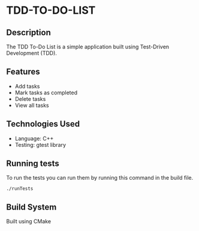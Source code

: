 # TDD-TO-DO-LIST

## Description
The TDD To-Do List is a simple application built using Test-Driven Development (TDD).

## Features
- Add tasks
- Mark tasks as completed
- Delete tasks
- View all tasks

## Technologies Used
- Language: C++
- Testing: gtest library
## Running tests
To run the tests you can run them by running this command in the build file.
```
./runTests
```
## Build System
Built using CMake

